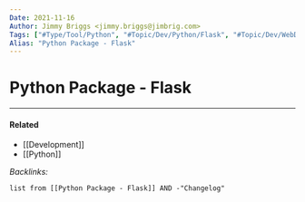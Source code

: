 ```yaml
---
Date: 2021-11-16
Author: Jimmy Briggs <jimmy.briggs@jimbrig.com>
Tags: ["#Type/Tool/Python", "#Topic/Dev/Python/Flask", "#Topic/Dev/WebDev"]
Alias: "Python Package - Flask"
---
```


# Python Package - Flask

***

#### Related

- [[Development]]
- [[Python]]


*Backlinks:*

```dataview
list from [[Python Package - Flask]] AND -"Changelog"
```